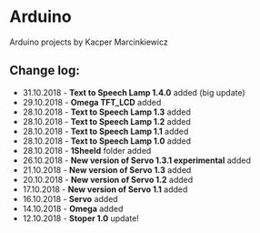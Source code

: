# Arduino
Arduino projects by Kacper Marcinkiewicz

## Change log:

* 31.10.2018 - <b>Text to Speech Lamp 1.4.0</b> added (big update)
* 29.10.2018 - <b>Omega TFT_LCD</b> added
* 28.10.2018 - <b>Text to Speech Lamp 1.3</b> added
* 28.10.2018 - <b>Text to Speech Lamp 1.2</b> added
* 28.10.2018 - <b>Text to Speech Lamp 1.1</b> added
* 28.10.2018 - <b>Text to Speech Lamp 1.0</b> added
* 28.10.2018 - <b>1Sheeld</b> folder added
* 26.10.2018 - <b>New version of Servo 1.3.1 experimental</b> added
* 21.10.2018 - <b>New version of Servo 1.3</b> added
* 20.10.2018 - <b>New version of Servo 1.2</b> added
* 17.10.2018 - <b>New version of Servo 1.1</b> added
* 16.10.2018 - <b>Servo</b> added
* 14.10.2018 - <b>Omega</b> added
* 12.10.2018 - <b>Stoper 1.0</b> update!
